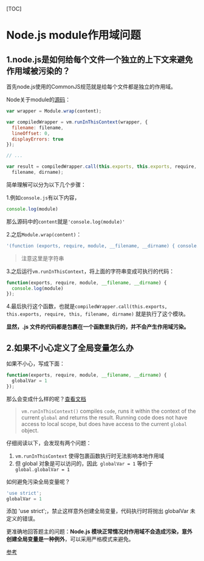 [TOC]

# Node.js module作用域问题

## 1.node.js是如何给每个文件一个独立的上下文来避免作用域被污染的？

首先node.js使用的CommonJS规范就是给每个文件都是独立的作用域。

Node关于module的[源码](https://github.com/nodejs/node/blob/master/lib/module.js)：

```javascript
var wrapper = Module.wrap(content);

var compiledWrapper = vm.runInThisContext(wrapper, {
  filename: filename,
  lineOffset: 0,
  displayErrors: true
});

// ...

var result = compiledWrapper.call(this.exports, this.exports, require, this,
  filename, dirname);
```

简单理解可以分为以下几个步骤：

1.例如`console.js`有以下内容，

```javascript
console.log(module)
```

那么源码中的`content`就是`'console.log(module)'`

2.之后`Module.wrap(content)`：

```javascript
'(function (exports, require, module, __filename, __dirname) { console.log(module)\n});'
```

> 注意这里是字符串

3.之后运行`vm.runInThisContext`，将上面的字符串变成可执行的代码：

```javascript
function(exports, require, module, __filename, __dirname) {
  console.log(module)
});
```

4.最后执行这个函数，也就是`compiledWrapper.call(this.exports, this.exports, require, this, filename, dirname)` 就是执行了这个模块。

**显然，.js 文件的代码都是包裹在一个函数里执行的，并不会产生作用域污染。**

## 2.如果不小心定义了全局变量怎么办

如果不小心，写成下面：

```javascript
function(exports, require, module, __filename, __dirname) {
  globalVar = 1
});
```

那么会变成什么样的呢？[查看文档](https://nodejs.org/api/vm.html#vm_vm_runinthiscontext_code_options)

> `vm.runInThisContext()` compiles `code`, runs it within the context of the current `global` and returns the result. Running code does not have access to local scope, but does have access to the current `global` object.

仔细阅读以下，会发现有两个问题：

1. `vm.runInThisContext` 使得包裹函数执行时无法影响本地作用域
2. 但 global 对象是可以访问的，因此` globalVar = 1` 等价于` global.globalVar = 1`

如何避免污染全局变量呢？

```javascript
'use strict';
globalVar = 1
```

添加 'use strict';，禁止这样意外创建全局变量，代码执行时将抛出 globalVar 未定义的错误。

更准确地回答题主的问题：**Node.js 模块正常情况对作用域不会造成污染，意外创建全局变量是一种例外**，可以采用严格模式来避免。

[参考](https://zhuanlan.zhihu.com/p/25916585)